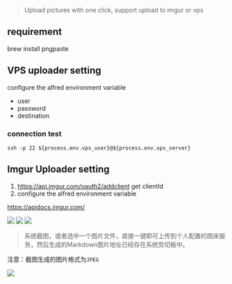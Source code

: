 > Upload pictures with one click, support upload to imgur or vps


## requirement

brew install pngpaste


## VPS uploader setting

configure the alfred environment variable

- user
- password
- destination
 
### connection test

`ssh -p 22 ${process.env.vps_user}@${process.env.vps_server}`


## Imgur Uploader setting
1. https://api.imgur.com/oauth2/addclient
   get clientId
2. configure the alfred environment variable

https://apidocs.imgur.com/


![](https://img.shields.io/badge/version-v2.4-green?style=for-the-badge)
[![](https://img.shields.io/badge/download-click-blue?style=for-the-badge)](https://github.com/alanhg/alfred-workflows/raw/master/pic-uploader/Pic%20Uploader.alfredworkflow)
[![](https://img.shields.io/badge/plist-link-important?style=for-the-badge)](https://raw.githubusercontent.com/alanhg/alfred-workflows/master/pic-uploader/src/info.plist)



<!-- more -->
> 系统截图，或者选中一个图片文件，直接一键即可上传到个人配置的图床服务，然后生成的Markdown图片地址已经存在系统剪切板中。


注意：截图生成的图片格式为`JPEG`

![](./2020-04-04-221152.gif)
